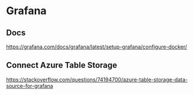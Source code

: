 # Grafana

## Docs

https://grafana.com/docs/grafana/latest/setup-grafana/configure-docker/

## Connect Azure Table Storage

https://stackoverflow.com/questions/74194700/azure-table-storage-data-source-for-grafana


